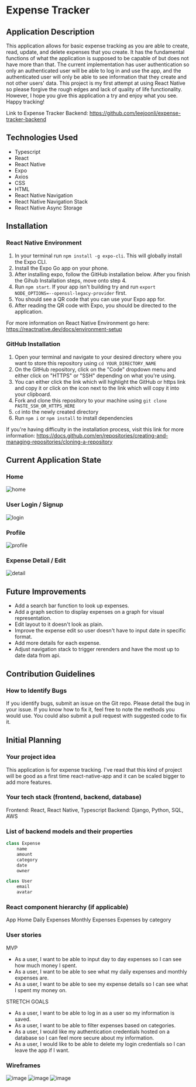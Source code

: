 # Expense Tracker

## Application Description

This application allows for basic expense tracking as you are able to create, read, update, and delete expenses that you create.  It has the fundamental functions of what the application is supposed to be capable of but does not have more than that.  The current implementation has user authentication so only an authenticated user will be able to log in and use the app, and the authenticated user will only be able to see information that they create and not other users' data.  This project is my first attempt at using React Native so please forgive the rough edges and lack of quality of life functionality.  However, I hope you give this application a try and enjoy what you see.  Happy tracking!

Link to Expense Tracker Backend:
https://github.com/leejoonli/expense-tracker-backend

## Technologies Used
- Typescript
- React
- React Native
- Expo
- Axios
- CSS
- HTML
- React Native Navigation
- React Native Navigation Stack
- React Native Async Storage

## Installation

### React Native Environment
1. In your terminal run `npm install -g expo-cli`.  This will globally install the Expo CLI.
2. Install the Expo Go app on your phone.
3. After installing expo, follow the GitHub installation below.  After you finish the Gihub Installation steps, move onto step 4.
4. Run `npm start`. If your app isn't building try and run `export NODE_OPTIONS=--openssl-legacy-provider` first.
5. You should see a QR code that you can use your Expo app for.
6. After reading the QR code with Expo, you should be directed to the application.

For more information on React Native Environment go here:
https://reactnative.dev/docs/environment-setup

### GitHub Installation
1. Open your terminal and navigate to your desired directory where you want to store this repository using `cd YOUR_DIRECTORY_NAME`
2. On the GitHub repository, click on the "Code" dropdown menu and either click on "HTTPS" or "SSH" depending on what you're using.
3. You can either click the link which will highlight the GitHub or https link and copy it or click on the icon next to the link which will copy it into your clipboard.
4. Fork and clone this repository to your machine using `git clone PASTE_SSH_OR_HTTPS_HERE`
5. `cd` into the newly created directory
6. Run `npm i` or `npm install` to install dependencies

If you're having difficulty in the installation process, visit this link for more information:
https://docs.github.com/en/repositories/creating-and-managing-repositories/cloning-a-repository

## Current Application State

### Home
![home](https://media.git.generalassemb.ly/user/40293/files/c22f4700-8fdf-11ec-9e94-f8d0eb520c3a)

### User Login / Signup
![login](https://media.git.generalassemb.ly/user/40293/files/3c5fcb80-8fe0-11ec-86ce-083a3a63b852)

### Profile
![profile](https://media.git.generalassemb.ly/user/40293/files/95c7fa80-8fe0-11ec-971c-20e4b9d5d87f)

### Expense Detail / Edit
![detail](https://media.git.generalassemb.ly/user/40293/files/37e7e280-8fe1-11ec-9f68-c74b3ecc0b47)

## Future Improvements
- Add a search bar function to look up expenses.
- Add a graph section to display expenses on a graph for visual representation.
- Edit layout to it doesn't look as plain.
- Improve the expense edit so user doesn't have to input date in specific format.
- Add more details for each expense.
- Adjust navigation stack to trigger rerenders and have the most up to date data from api.

## Contribution Guidelines

### How to Identify Bugs
If you identify bugs, submit an issue on the Git repo. Please detail the bug in your issue. If you know how to fix it, feel free to note the methods you would use. You could also submit a pull request with suggested code to fix it.

## Initial Planning

### Your project idea 
This application is for expense tracking.  I've read that this kind of project will be good as a first time react-native-app and it can be scaled bigger to add more features.

### Your tech stack (frontend, backend, database)
Frontend: React, React Native, Typescript
Backend: Django, Python, SQL, AWS

### List of backend models and their properties
```js
class Expense
    name
    amount
    category
    date
    owner

class User
    email
    avatar
```

### React component hierarchy (if applicable)
App
    Home
        Daily Expenses
        Monthly Expenses
        Expenses by category

### User stories
MVP
- As a user, I want to be able to input day to day expenses so I can see how much money I spent.
- As a user, I want to be able to see what my daily expenses and monthly expenses are.
- As a user, I want to be able to see my expense details so I can see what I spent my money on.

STRETCH GOALS
- As a user, I want to be able to log in as a user so my information is saved.
- As a user, I want to be able to filter expenses based on categories.
- As a user, I would like my authentication credentials hosted on a database so I can feel more secure about my information.
- As a user, I would like to be able to delete my login credentials so I can leave the app if I want.

### Wireframes
![image](https://media.git.generalassemb.ly/user/40293/files/d3e88a00-8ac7-11ec-9399-19f9fc331858)
![image](https://media.git.generalassemb.ly/user/40293/files/de0a8880-8ac7-11ec-91b3-e7ed7ae1c096)
![image](https://media.git.generalassemb.ly/user/40293/files/e2cf3c80-8ac7-11ec-90ad-433977492384)